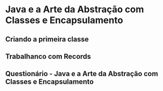 # Java e a Arte da Abstração com Classes e Encapsulamento

## Criando a primeira classe

## Trabalhanco com Records

## Questionário - Java e a Arte da Abstração com Classes e Encapsulamento



